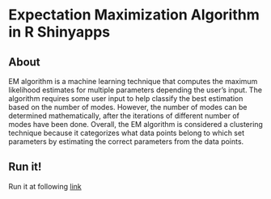 # Expectation Maximization Algorithm in R Shinyapps

## About
EM algorithm is a machine learning technique that computes the maximum likelihood estimates for multiple parameters depending the user’s input. 
The algorithm requires some user input to help classify the best estimation based on the number of modes. 
However, the number of modes can be determined mathematically, after the iterations of different number of modes have been done. 
Overall, the EM algorithm is considered a clustering technique because it categorizes what data points belong to which set parameters by estimating the correct parameters from the data points. 



## Run it!
Run it at following [link](https://gn8bamboo.shinyapps.io/Project/)
